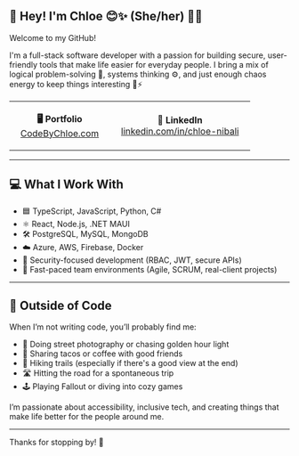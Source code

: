 ## 👋 Hey! I'm Chloe 😊✨ (She/her) 🏳️‍🌈

Welcome to my GitHub!

I'm a full-stack software developer with a passion for building secure, user-friendly tools that make life easier for everyday people. I bring a mix of logical problem-solving 🧠, systems thinking ⚙️, and just enough chaos energy to keep things interesting 🔧⚡

<div align="center">
  <table>
    <tr>
      <td align="center" style="padding: 20px;">
        <strong>🖥️ Portfolio</strong><br>
        <a href="https://CodeByChloe.com" target="_blank">CodeByChloe.com</a>
      </td>
      <td align="center" style="padding: 20px;">
        <strong>💼 LinkedIn</strong><br>
        <a href="https://linkedin.com/in/chloe-nibali" target="_blank">linkedin.com/in/chloe-nibali</a>
      </td>
    </tr>
  </table>
</div>

---

## 💻 What I Work With
- 🟦 TypeScript, JavaScript, Python, C#
- ⚛️ React, Node.js, .NET MAUI
- 🛠️ PostgreSQL, MySQL, MongoDB
- ☁️ Azure, AWS, Firebase, Docker
- 🔐 Security-focused development (RBAC, JWT, secure APIs)
- 🧠 Fast-paced team environments (Agile, SCRUM, real-client projects)

---

## 🎨 Outside of Code

When I’m not writing code, you’ll probably find me:
- 📸 Doing street photography or chasing golden hour light
- 🌮 Sharing tacos or coffee with good friends
- 🥾 Hiking trails (especially if there's a good view at the end)
- 🛣️ Hitting the road for a spontaneous trip
- 🕹️ Playing Fallout or diving into cozy games

I’m passionate about accessibility, inclusive tech, and creating things that make life better for the people around me.

---

Thanks for stopping by! 💖
